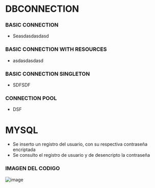 # DBCONNECTION
### BASIC CONNECTION
* Seasdasdasdasd
### BASIC CONNECTION WITH RESOURCES
* asdasdasdasd
### BASIC CONNECTION SINGLETON
* SDFSDF
### CONNECTION POOL
* DSF
# MYSQL
* Se inserto un registro del usuario, con su respectiva contraseña encriptada
* Se consulto el registro de usuario y de desencripto la contraseña
### IMAGEN DEL CODIGO ###
![image](https://user-images.githubusercontent.com/124946450/236340135-1659b390-cff6-408d-a879-35b2b0f11c13.png)
